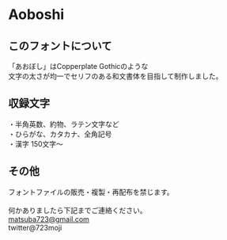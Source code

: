 # Aoboshi

<h2>このフォントについて</h2>
「あおぼし」はCopperplate Gothicのような<br />
文字の太さが均一でセリフのある和文書体を目指して制作しました。<br />


<h2>収録文字</h2>

・半角英数、約物、ラテン文字など<br />
・ひらがな、カタカナ、全角記号<br />
・漢字 150文字〜<br />

<h2>その他</h2>

フォントファイルの販売・複製・再配布を禁じます。<br />
<br />
何かありましたら下記までご連絡ください。<br />
matsuba723@gmail.com<br />
twitter@723moji<br />
